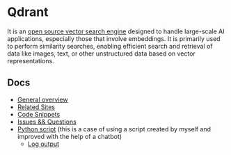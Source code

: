 # Qdrant
It is an [open source vector search engine](https://github.com/qdrant/qdrant) designed to handle large-scale AI applications, especially those that involve embeddings. It is primarily used to perform similarity searches, enabling efficient search and retrieval of data like images, text, or other unstructured data based on vector representations.


## Docs
- [General overview](general-overview.md)
- [Related Sites](documentation-sites.md)
- [Code Snippets](common-code-snippets.md)
- [Issues && Questions](common-issues-questions.md)
- [Python script](peer-shard-info.py) (this is a case of using a script created by myself and improved with the help of a chatbot)
    - [Log output](log-output.md)
